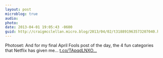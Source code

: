 ```yaml
---
layout: post
microblog: true
audio: 
photo: 
date: 2013-04-01 19:05:43 -0600
guid: http://craigmcclellan.micro.blog/2013/04/02/t318891963573207040.html
---
```

Photoset: And for my final April Fools post of the day, the 4 fun categories that Netflix has given me... [t.co/TApqdLNXO...](http://t.co/TApqdLNXOf)

